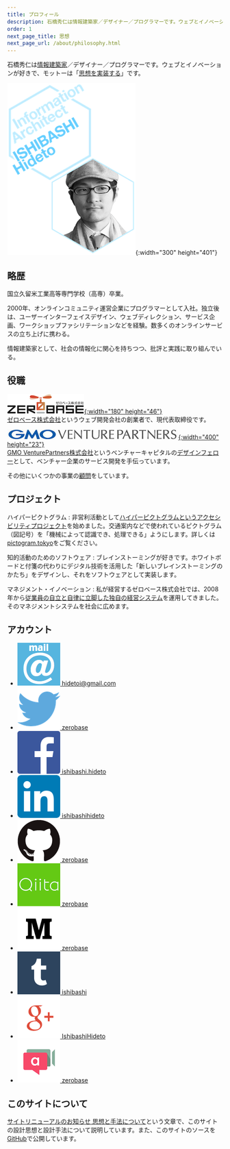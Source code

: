 ```yaml
---
title: プロフィール
description: 石橋秀仁は情報建築家／デザイナー／プログラマーです。ウェブとイノベーションが好きで、モットーは「思想を実装する」です。
order: 1
next_page_title: 思想
next_page_url: /about/philosophy.html
---
```


石橋秀仁は[情報建築家](/blog/2014/04/25/future-of-information-architect.html)／デザイナー／プログラマーです。ウェブとイノベーションが好きで、モットーは「[思想を実装する](/about/philosophy.html)」です。

![Hideto ISHIBASHI, Information Architect](images/title_portrait.png){:width="300" height="401"}

## 略歴

国立久留米工業高等専門学校（高専）卒業。

2000年、オンラインコミュニティ運営企業にプログラマーとして入社。独立後は、ユーザーインターフェイスデザイン、ウェブディレクション、サービス企画、ワークショップファシリテーションなどを経験。数多くのオンラインサービスの立ち上げに携わる。

情報建築家として、社会の情報化に関心を持ちつつ、批評と実践に取り組んでいる。


## 役職

<a href="http://zerobase.jp"><img src="images/zerobase.png" alt="ゼロベース株式会社のロゴ">{:width="180" height="46"}  
ゼロベース株式会社</a>というウェブ開発会社の創業者で、現代表取締役です。

<a href="http://www.gmo-vp.com"><img src="images/gmovp.jpg" alt="GMO VenturePartners株式会社のロゴ">{:width="400" height="23"}  
GMO VenturePartners株式会社</a>というベンチャーキャピタルの<a href="/blog/2014/12/01/design-fellow-at-venture-capital.html">デザインフェロー</a>として、ベンチャー企業のサービス開発を手伝っています。

その他にいくつかの事業の[顧問](/about/advice.html)をしています。


## プロジェクト

ハイパーピクトグラム
: 非営利活動として[ハイパーピクトグラムというアクセシビリティプロジェクト](https://medium.com/@zerobase/-c239b5b80f8e)を始めました。交通案内などで使われているピクトグラム（図記号）を「機械によって認識でき、処理できる」ようにします。詳しくは[pictogram.tokyo](http://pictogram.tokyo/)をご覧ください。

知的活動のためのソフトウェア
: ブレインストーミングが好きです。ホワイトボードと付箋の代わりにデジタル技術を活用した「新しいブレインストーミングのかたち」をデザインし、それをソフトウェアとして実装します。

マネジメント・イノベーション
: 私が経営するゼロベース株式会社では、2008年から[従業員の自立と自律に立脚した独自の経営システム](http://zerobase.jp/blog/2010/01/post_76.html)を運用してきました。そのマネジメントシステムを社会に広めます。


## アカウント

<ul class="external link">
  <li><a href="mailto:hidetoi@gmail.com"><img alt="email" src="images/mail_icon.png" width="100" height="100"> hidetoi@gmail.com</a></li>
  <li><a href="https://twitter.com/zerobase"><img alt="Twitter" src="images/Twitter_logo_blue.png" width="100" height="100"> zerobase</a></li>
  <li><a href="https://www.facebook.com/ishibashi.hideto"><img alt="Facebook" src="images/FB-f-Logo__blue_100.png" width="100" height="100"> ishibashi.hideto</a></li>
  <li><a href="http://jp.linkedin.com/in/ishibashihideto"><img alt="LinkedIn" src="images/LinkedIn-InBug-2CRev.png" width="100" height="100"> ishibashihideto</a></li>
  <li><a href="https://github.com/zerobase"><img alt="GitHub" src="images/GitHub-Mark.png" width="100" height="100"> zerobase</a></li>
  <li><a href="http://qiita.com/zerobase"><img alt="Qiita" src="images/Qiita.png" width="100" height="100"> zerobase</a></li>
  <li><a href="http://medium.com/@zerobase/"><img alt="Medium" src="images/Medium-logo-dark100.png" width="100" height="100"> zerobase</a></li>
  <li><a href="http://ishibashi.tumblr.com/"><img alt="Tumblr" src="images/tumblr_logo_white_blue.png" width="100" height="100"> ishibashi</a></li>
  <li><a href="https://plus.google.com/+IshibashiHideto"><img alt="Google+" src="images/g+icon.png" width="100" height="100"> IshibashiHideto</a></li>
  <li><a href="https://appear.in/zerobase"><img alt="appear.in" src="images/logo-appear.in.png" width="100" height="100"> zerobase</a></li>
</ul>


## このサイトについて

[サイトリニューアルのお知らせ 思想と手法について](http://ja.ishibashihideto.net/activity/2015/02/18/redesigned.html)という文章で、このサイトの設計思想と設計手法について説明しています。また、このサイトのソースを[GitHub](https://github.com/zerobase/zerobase.github.io)で公開しています。
